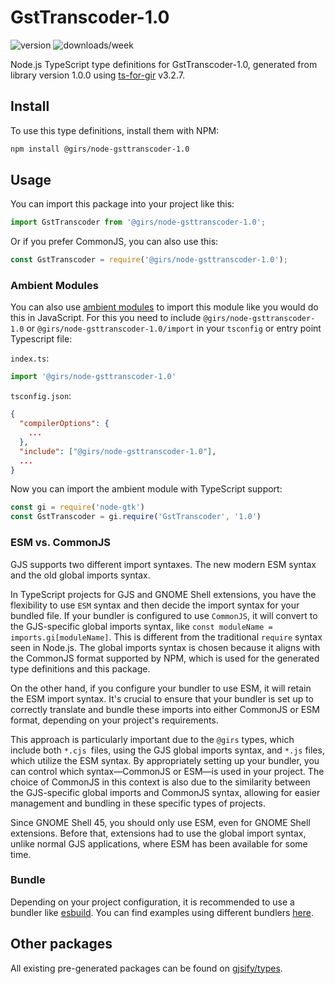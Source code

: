 
# GstTranscoder-1.0

![version](https://img.shields.io/npm/v/@girs/node-gsttranscoder-1.0)
![downloads/week](https://img.shields.io/npm/dw/@girs/node-gsttranscoder-1.0)


Node.js TypeScript type definitions for GstTranscoder-1.0, generated from library version 1.0.0 using [ts-for-gir](https://github.com/gjsify/ts-for-gir) v3.2.7.


## Install

To use this type definitions, install them with NPM:
```bash
npm install @girs/node-gsttranscoder-1.0
```

## Usage

You can import this package into your project like this:
```ts
import GstTranscoder from '@girs/node-gsttranscoder-1.0';
```

Or if you prefer CommonJS, you can also use this:
```ts
const GstTranscoder = require('@girs/node-gsttranscoder-1.0');
```

### Ambient Modules

You can also use [ambient modules](https://github.com/gjsify/ts-for-gir/tree/main/packages/cli#ambient-modules) to import this module like you would do this in JavaScript.
For this you need to include `@girs/node-gsttranscoder-1.0` or `@girs/node-gsttranscoder-1.0/import` in your `tsconfig` or entry point Typescript file:

`index.ts`:
```ts
import '@girs/node-gsttranscoder-1.0'
```

`tsconfig.json`:
```json
{
  "compilerOptions": {
    ...
  },
  "include": ["@girs/node-gsttranscoder-1.0"],
  ...
}
```

Now you can import the ambient module with TypeScript support: 

```ts
const gi = require('node-gtk')
const GstTranscoder = gi.require('GstTranscoder', '1.0')
```



### ESM vs. CommonJS

GJS supports two different import syntaxes. The new modern ESM syntax and the old global imports syntax.

In TypeScript projects for GJS and GNOME Shell extensions, you have the flexibility to use `ESM` syntax and then decide the import syntax for your bundled file. If your bundler is configured to use `CommonJS`, it will convert to the GJS-specific global imports syntax, like `const moduleName = imports.gi[moduleName]`. This is different from the traditional `require` syntax seen in Node.js. The global imports syntax is chosen because it aligns with the CommonJS format supported by NPM, which is used for the generated type definitions and this package.

On the other hand, if you configure your bundler to use ESM, it will retain the ESM import syntax. It's crucial to ensure that your bundler is set up to correctly translate and bundle these imports into either CommonJS or ESM format, depending on your project's requirements.

This approach is particularly important due to the `@girs` types, which include both `*.cjs `files, using the GJS global imports syntax, and `*.js` files, which utilize the ESM syntax. By appropriately setting up your bundler, you can control which syntax—CommonJS or ESM—is used in your project. The choice of CommonJS in this context is also due to the similarity between the GJS-specific global imports and CommonJS syntax, allowing for easier management and bundling in these specific types of projects.

Since GNOME Shell 45, you should only use ESM, even for GNOME Shell extensions. Before that, extensions had to use the global import syntax, unlike normal GJS applications, where ESM has been available for some time.

### Bundle

Depending on your project configuration, it is recommended to use a bundler like [esbuild](https://esbuild.github.io/). You can find examples using different bundlers [here](https://github.com/gjsify/ts-for-gir/tree/main/examples).

## Other packages

All existing pre-generated packages can be found on [gjsify/types](https://github.com/gjsify/types).

